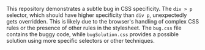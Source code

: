 This repository demonstrates a subtle bug in CSS specificity. The `div > p` selector, which should have higher specificity than `div p`, unexpectedly gets overridden. This is likely due to the browser's handling of complex CSS rules or the presence of other rules in the stylesheet.  The `bug.css` file contains the buggy code, while `bugSolution.css` provides a possible solution using more specific selectors or other techniques.